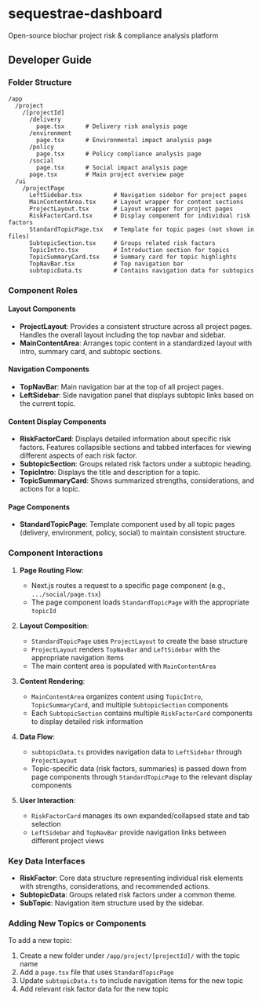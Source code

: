 # sequestrae-dashboard

Open-source biochar project risk &amp; compliance analysis platform

## Developer Guide

### Folder Structure

```
/app
  /project
    /[projectId]
      /delivery
        page.tsx      # Delivery risk analysis page
      /environment
        page.tsx      # Environmental impact analysis page
      /policy
        page.tsx      # Policy compliance analysis page
      /social
        page.tsx      # Social impact analysis page
      page.tsx        # Main project overview page
  /ui
    /projectPage
      LeftSidebar.tsx         # Navigation sidebar for project pages
      MainContentArea.tsx     # Layout wrapper for content sections
      ProjectLayout.tsx       # Layout wrapper for project pages
      RiskFactorCard.tsx      # Display component for individual risk factors
      StandardTopicPage.tsx   # Template for topic pages (not shown in files)
      SubtopicSection.tsx     # Groups related risk factors
      TopicIntro.tsx          # Introduction section for topics
      TopicSummaryCard.tsx    # Summary card for topic highlights
      TopNavBar.tsx           # Top navigation bar
      subtopicData.ts         # Contains navigation data for subtopics
```

### Component Roles

#### Layout Components

- **ProjectLayout**: Provides a consistent structure across all project pages. Handles the overall layout including the top navbar and sidebar.
- **MainContentArea**: Arranges topic content in a standardized layout with intro, summary card, and subtopic sections.

#### Navigation Components

- **TopNavBar**: Main navigation bar at the top of all project pages.
- **LeftSidebar**: Side navigation panel that displays subtopic links based on the current topic.

#### Content Display Components

- **RiskFactorCard**: Displays detailed information about specific risk factors. Features collapsible sections and tabbed interfaces for viewing different aspects of each risk factor.
- **SubtopicSection**: Groups related risk factors under a subtopic heading.
- **TopicIntro**: Displays the title and description for a topic.
- **TopicSummaryCard**: Shows summarized strengths, considerations, and actions for a topic.

#### Page Components

- **StandardTopicPage**: Template component used by all topic pages (delivery, environment, policy, social) to maintain consistent structure.

### Component Interactions

1. **Page Routing Flow**:

   - Next.js routes a request to a specific page component (e.g., `.../social/page.tsx`)
   - The page component loads `StandardTopicPage` with the appropriate `topicId`

2. **Layout Composition**:

   - `StandardTopicPage` uses `ProjectLayout` to create the base structure
   - `ProjectLayout` renders `TopNavBar` and `LeftSidebar` with the appropriate navigation items
   - The main content area is populated with `MainContentArea`

3. **Content Rendering**:

   - `MainContentArea` organizes content using `TopicIntro`, `TopicSummaryCard`, and multiple `SubtopicSection` components
   - Each `SubtopicSection` contains multiple `RiskFactorCard` components to display detailed risk information

4. **Data Flow**:

   - `subtopicData.ts` provides navigation data to `LeftSidebar` through `ProjectLayout`
   - Topic-specific data (risk factors, summaries) is passed down from page components through `StandardTopicPage` to the relevant display components

5. **User Interaction**:
   - `RiskFactorCard` manages its own expanded/collapsed state and tab selection
   - `LeftSidebar` and `TopNavBar` provide navigation links between different project views

### Key Data Interfaces

- **RiskFactor**: Core data structure representing individual risk elements with strengths, considerations, and recommended actions.
- **SubtopicData**: Groups related risk factors under a common theme.
- **SubTopic**: Navigation item structure used by the sidebar.

### Adding New Topics or Components

To add a new topic:

1. Create a new folder under `/app/project/[projectId]/` with the topic name
2. Add a `page.tsx` file that uses `StandardTopicPage`
3. Update `subtopicData.ts` to include navigation items for the new topic
4. Add relevant risk factor data for the new topic
